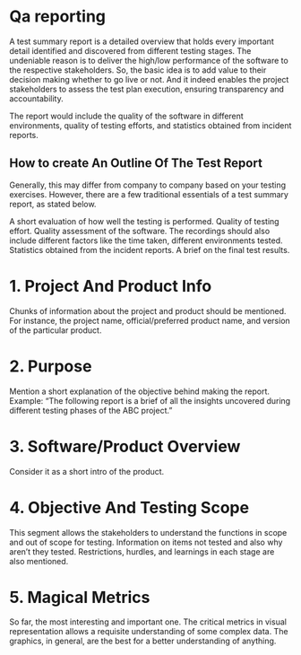 # Qa reporting
A test summary report is a detailed overview that holds every important detail identified and discovered from different testing stages. The undeniable reason is to deliver the high/low performance of the software to the respective stakeholders. So, the basic idea is to add value to their decision making whether to go live or not.
And it indeed enables the project stakeholders to assess the test plan execution, ensuring transparency and accountability.

The report would include the quality of the software in different environments, quality of testing efforts, and statistics obtained from incident reports.
## How to create An Outline Of The Test Report
Generally, this may differ from company to company based on your testing exercises. However, there are a few traditional essentials of a test summary report, as stated below.

A short evaluation of how well the testing is performed.
Quality of testing effort.
Quality assessment of the software.
The recordings should also include different factors like the time taken, different environments tested.
Statistics obtained from the incident reports.
A brief on the final test results.

# 1. Project And Product Info
Chunks of information about the project and product should be mentioned. For instance, the project name, official/preferred product name, and version of the particular product.
# 2. Purpose
Mention a short explanation of the objective behind making the report. Example: “The following report is a brief of all the insights uncovered during different testing phases of the ABC project.”
# 3. Software/Product Overview
Consider it as a short intro of the product.
# 4. Objective And Testing Scope
This segment allows the stakeholders to understand the functions in scope and out of scope for testing. Information on items not tested and also why aren’t they tested. Restrictions, hurdles, and learnings in each stage are also mentioned.
# 5. Magical Metrics
So far, the most interesting and important one. The critical metrics in visual representation allows a requisite understanding of some complex data. The graphics, in general, are the best for a better understanding of anything.
